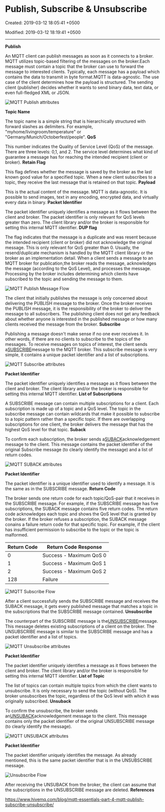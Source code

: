 # Publish, Subscribe & Unsubscribe

Created: 2019-03-12 18:05:41 +0500

Modified: 2019-03-12 18:19:41 +0500

---

**Publish**

An MQTT client can publish messages as soon as it connects to a broker. MQTT utilizes topic-based filtering of the messages on the broker.Each message must contain a topic that the broker can use to forward the message to interested clients. Typically, each message has a payload which contains the data to transmit in byte format.MQTT is data-agnostic. The use case of the client determines how the payload is structured. The sending client (publisher) decides whether it wants to send binary data, text data, or even full-fledged XML or JSON.

![MQTT Publish attributes](media/Publish,-Subscribe-&-Unsubscribe-image1.png)

**Topic Name**

The topic name is a simple string that is hierarchically structured with forward slashes as delimiters. For example, "myhome/livingroom/temperature" or "Germany/Munich/Octoberfest/people".
**QoS**

This number indicates the Quality of Service Level (QoS) of the message. There are three levels: 0,1, and 2. The service level determines what kind of guarantee a message has for reaching the intended recipient (client or broker).
**Retain Flag**

This flag defines whether the message is saved by the broker as the last known good value for a specified topic. When a new client subscribes to a topic, they receive the last message that is retained on that topic.
**Payload**

This is the actual content of the message. MQTT is data-agnostic. It is possible to send images, text in any encoding, encrypted data, and virtually every data in binary.
**Packet Identifier**

The packet identifier uniquely identifies a message as it flows between the client and broker. The packet identifier is only relevant for QoS levels greater than zero. The client library and/or the broker is responsible for setting this internal MQTT identifier.
**DUP flag**

The flag indicates that the message is a duplicate and was resent because the intended recipient (client or broker) did not acknowledge the original message. This is only relevant for QoS greater than 0. Usually, the resend/duplicate mechanism is handled by the MQTT client library or the broker as an implementation detail.
When a client sends a message to an MQTT broker for publication,the broker reads the message, acknowledges the message (according to the QoS Level), and processes the message. Processing by the broker includes determining which clients have subscribed to the topic and sending the message to them.

![MQTT Publish Message Flow](media/Publish,-Subscribe-&-Unsubscribe-image2.gif)

The client that initially publishes the message is only concerned about delivering the PUBLISH message to the broker. Once the broker receives the PUBLISH message, it is the responsibility of the broker to deliver the message to all subscribers. The publishing client does not get any feedback about whether anyone is interested in the published message or how many clients received the message from the broker.
**Subscribe**

Publishing a message doesn't make sense if no one ever receives it. In other words, if there are no clients to subscribe to the topics of the messages. To receive messages on topics of interest, the client sends a[SUBSCRIBE](http://docs.oasis-open.org/mqtt/mqtt/v3.1.1/os/mqtt-v3.1.1-os.html#_Toc398718063)message to the MQTT broker. This subscribe message is very simple, it contains a unique packet identifier and a list of subscriptions.

![MQTT Subscribe attributes](media/Publish,-Subscribe-&-Unsubscribe-image3.png)

**Packet Identifier**

The packet identifier uniquely identifies a message as it flows between the client and broker. The client library and/or the broker is responsible for setting this internal MQTT identifier.
**List of Subscriptions**

A SUBSCRIBE message can contain multiple subscriptions for a client. Each subscription is made up of a topic and a QoS level. The topic in the subscribe message can contain wildcards that make it possible to subscribe to a topic pattern rather than a specific topic. If there are overlapping subscriptions for one client, the broker delivers the message that has the highest QoS level for that topic.
**Suback**

To confirm each subscription, the broker sends a[SUBACK](http://docs.oasis-open.org/mqtt/mqtt/v3.1.1/os/mqtt-v3.1.1-os.html#_Toc398718068)acknowledgement message to the client. This message contains the packet identifier of the original Subscribe message (to clearly identify the message) and a list of return codes.

![MQTT SUBACK attributes](media/Publish,-Subscribe-&-Unsubscribe-image4.png)

**Packet Identifier**

The packet identifier is a unique identifier used to identify a message. It is the same as in the SUBSCRIBE message.
**Return Code**

The broker sends one return code for each topic/QoS-pair that it receives in the SUBSCRIBE message. For example, if the SUBSCRIBE message has five subscriptions, the SUBACK message contains five return codes. The return code acknowledges each topic and shows the QoS level that is granted by the broker. If the broker refuses a subscription, the SUBACK message conains a failure return code for that specific topic. For example, if the client has insufficient permission to subscribe to the topic or the topic is malformed.

| Return Code | Return Code Response    |
|-------------|-------------------------|
| 0           | Success - Maximum QoS 0 |
| 1           | Success - Maximum QoS 1 |
| 2           | Success - Maximum QoS 2 |
| 128         | Failure                 |
![MQTT Subscribe Flow](media/Publish,-Subscribe-&-Unsubscribe-image5.gif)

After a client successfully sends the SUBSCRIBE message and receives the SUBACK message, it gets every published message that matches a topic in the subscriptions that the SUBSCRIBE message contained.
**Unsubscribe**

The counterpart of the SUBSCRIBE message is the[UNSUBSCRIBE](http://docs.oasis-open.org/mqtt/mqtt/v3.1.1/os/mqtt-v3.1.1-os.html#_Toc398718072)message. This message deletes existing subscriptions of a client on the broker. The UNSUBSCRIBE message is similar to the SUBSCRIBE message and has a packet identifier and a list of topics.

![MQTT Unsubscribe attributes](media/Publish,-Subscribe-&-Unsubscribe-image6.png)

**Packet Identifier**

The packet identifier uniquely identifies a message as it flows between the client and broker. The client library and/or the broker is responsible for setting this internal MQTT identifier.
**List of Topic**

The list of topics can contain multiple topics from which the client wants to unsubscribe. It is only necessary to send the topic (without QoS). The broker unsubscribes the topic, regardless of the QoS level with which it was originally subscribed.
**Unsuback**

To confirm the unsubscribe, the broker sends an[UNSUBACK](http://docs.oasis-open.org/mqtt/mqtt/v3.1.1/os/mqtt-v3.1.1-os.html#_Toc398718077)acknowledgement message to the client. This message contains only the packet identifier of the original UNSUBSCRIBE message (to clearly identify the message).

![MQTT UNSUBACK attributes](media/Publish,-Subscribe-&-Unsubscribe-image7.png)

**Packet Identifier**

The packet identifier uniquely identifies the message. As already mentioned, this is the same packet identifier that is in the UNSUBSCRIBE message.

![Unsubscribe Flow](media/Publish,-Subscribe-&-Unsubscribe-image8.gif)

After receiving the UNSUBACK from the broker, the client can assume that the subscriptions in the UNSUBSCRIBE message are deleted.
**References**

<https://www.hivemq.com/blog/mqtt-essentials-part-4-mqtt-publish-subscribe-unsubscribe/>